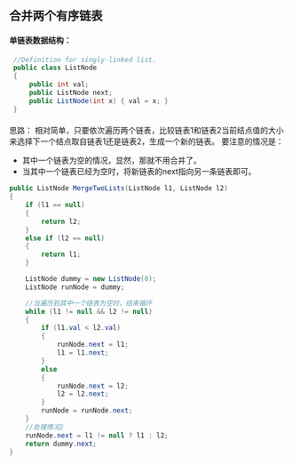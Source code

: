 ## 合并两个有序链表

#### 单链表数据结构：
``` C#
 //Definition for singly-linked list.
 public class ListNode 
 {
     public int val;
     public ListNode next;
     public ListNode(int x) { val = x; }
 }
```

####
思路： 
相对简单，只要依次遍历两个链表，比较链表1和链表2当前结点值的大小来选择下一个结点取自链表1还是链表2，生成一个新的链表。 
要注意的情况是：
- 其中一个链表为空的情况，显然，那就不用合并了。
- 当其中一个链表已经为空时，将新链表的next指向另一条链表即可。

``` c#
public ListNode MergeTwoLists(ListNode l1, ListNode l2)
{
    if (l1 == null)
    {
        return l2;
    }
    else if (l2 == null)
    {
        return l1;
    }

    ListNode dummy = new ListNode(0);
    ListNode runNode = dummy;

    //当遍历到其中一个链表为空时，结束循环
    while (l1 != null && l2 != null)
    {
        if (l1.val < l2.val)
        {
            runNode.next = l1;
            l1 = l1.next;
        }
        else
        {
            runNode.next = l2;
            l2 = l2.next;
        }
        runNode = runNode.next;
    }
    //处理情况2
    runNode.next = l1 != null ? l1 : l2;
    return dummy.next;
}
```
